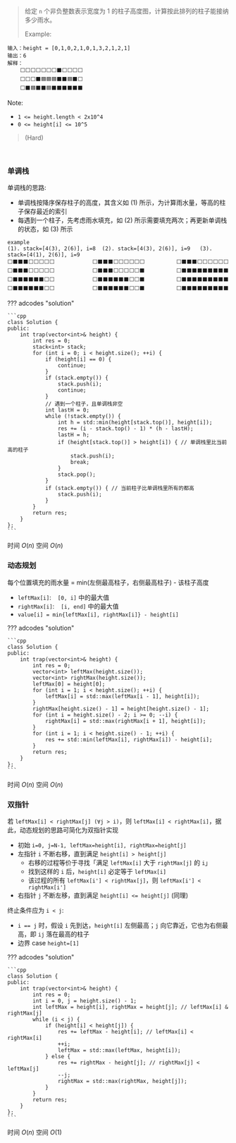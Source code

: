 <!-- prettier-ignore-start -->

> 给定 `n` 个非负整数表示宽度为 1 的柱子高度图，计算按此排列的柱子能接纳多少雨水。<br>
> 
>   Example:
```
输入：height = [0,1,0,2,1,0,1,3,2,1,2,1]
输出：6
解释：
    ⬜⬜⬜⬜⬜⬜⬜⬛️⬜⬜⬜⬜
    ⬜⬜⬜⬛️🟦🟦🟦⬛️⬛️🟦⬛️⬜
    ⬜⬛️🟦⬛️⬛️🟦⬛️⬛️⬛️⬛️⬛️⬛️
```
Note:
>
- `1 <= height.length < 2x10^4`
- `0 <= height[i] <= 10^5`
>
> (Hard)

<!-- prettier-ignore-end -->

<br>

### 单调栈

单调栈的思路:

-   单调栈按降序保存柱子的高度，其含义如 (1) 所示，为计算雨水量，等高的柱子保存最近的索引
-   每遇到一个柱子，先考虑雨水填充，如 (2) 所示需要填充两次；再更新单调栈的状态，如 (3) 所示

```
example
(1). stack=[4(3), 2(6)], i=8  (2). stack=[4(3), 2(6)], i=9   (3). stack=[4(1), 2(6)], i=9
⬜⬛️⬛️⬛️⬜⬜⬜⬜⬜            ⬜⬛️⬛️⬛️⬜⬜⬜⬜⬜⬜          ⬜⬛️⬛️⬛️⬜⬜⬜⬜⬜⬜
⬜⬛️⬛️⬛️⬜⬜⬜⬜⬜            ⬜⬛️⬛️⬛️⬜⬜⬜⬜⬜⬛️          ⬜⬛️⬛️⬛️⬛️⬛️⬛️⬛️⬛️⬛️
⬜⬛️⬛️⬛️⬛️⬛️⬛️⬜⬜            ⬜⬛️⬛️⬛️⬛️⬛️⬛️⬜⬜⬛️          ⬜⬛️⬛️⬛️⬛️⬛️⬛️⬛️⬛️⬛️
⬜⬛️⬛️⬛️⬛️⬛️⬛️⬜⬜            ⬜⬛️⬛️⬛️⬛️⬛️⬛️⬜⬜⬛️          ⬜⬛️⬛️⬛️⬛️⬛️⬛️⬛️⬛️⬛️
```

??? adcodes "solution"

    ```cpp
    class Solution {
    public:
        int trap(vector<int>& height) {
            int res = 0;
            stack<int> stack;
            for (int i = 0; i < height.size(); ++i) {
                if (height[i] == 0) {
                    continue;
                }
                if (stack.empty()) {
                    stack.push(i);
                    continue;
                }
                // 遇到一个柱子，且单调栈非空
                int lastH = 0;
                while (!stack.empty()) {
                    int h = std::min(height[stack.top()], height[i]);
                    res += (i - stack.top() - 1) * (h - lastH);
                    lastH = h;
                    if (height[stack.top()] > height[i]) { // 单调栈里比当前高的柱子
                        stack.push(i);
                        break;
                    }
                    stack.pop();
                }
                if (stack.empty()) { // 当前柱子比单调栈里所有的都高
                    stack.push(i);
                }
            }
            return res;
        }
    };
    ```

时间 $O(n)$ 空间 $O(n)$

### 动态规划

每个位置填充的雨水量 = min(左侧最高柱子，右侧最高柱子) - 该柱子高度

-   `leftMax[i]`: &ensp; `[0, i]` 中的最大值
-   `rightMax[i]`: &ensp; `[i, end]` 中的最大值
-   `value[i] = min{leftMax[i], rightMax[i]} - height[i]`

??? adcodes "solution"

    ```cpp
    class Solution {
    public:
        int trap(vector<int>& height) {
            int res = 0;
            vector<int> leftMax(height.size());
            vector<int> rightMax(height.size());
            leftMax[0] = height[0];
            for (int i = 1; i < height.size(); ++i) {
                leftMax[i] = std::max(leftMax[i - 1], height[i]);
            }
            rightMax[height.size() - 1] = height[height.size() - 1];
            for (int i = height.size() - 2; i >= 0; --i) {
                rightMax[i] = std::max(rightMax[i + 1], height[i]);
            }
            for (int i = 1; i < height.size() - 1; ++i) {
                res += std::min(leftMax[i], rightMax[i]) - height[i];
            }
            return res;
        }
    };
    ```

时间 $O(n)$ 空间 $O(n)$

### 双指针

若 `leftMax[i] < rightMax[j] (∀j > i)`，则 `leftMax[i] < rightMax[i]`，据此，动态规划的思路可简化为双指针实现

-   初始 `i=0, j=N-1, leftMax=height[i], rightMax=height[j]`
-   左指针 `i` 不断右移，直到满足 `height[i] > height[j]`
    -   右移的过程等价于寻找「满足 `leftMax[i]` 大于 `rightMax[j]` 的 `i`」
    -   找到这样的 `i` 后，`height[i]` 必定等于 `leftMax[i]`
    -   该过程的所有 `leftMax[i'] < rightMax[j]`，则 `leftMax[i'] < rightMax[i']`
-   右指针 `j` 不断左移，直到满足 `height[i] <= height[j]` (同理)

终止条件应为 `i < j`:

-   `i == j` 时，假设 `i` 先到达，`height[i]` 左侧最高；`j` 向它靠近，它也为右侧最高，即 `ij` 落在最高的柱子
-   边界 case `height=[1]`

??? adcodes "solution"

    ```cpp
    class Solution {
    public:
        int trap(vector<int>& height) {
            int res = 0;
            int i = 0, j = height.size() - 1;
            int leftMax = height[i], rightMax = height[j]; // leftMax[i] & rightMax[j]
            while (i < j) {
                if (height[i] < height[j]) {
                    res += leftMax - height[i]; // leftMax[i] < rightMax[i]
                    ++i;
                    leftMax = std::max(leftMax, height[i]);
                } else {
                    res += rightMax - height[j]; // rightMax[j] < leftMax[j]
                    --j;
                    rightMax = std::max(rightMax, height[j]);
                }
            }
            return res;
        }
    };
    ```

时间 $O(n)$ 空间 $O(1)$
